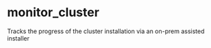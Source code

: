 # monitor_cluster

Tracks the progress of the cluster installation via an on-prem assisted installer